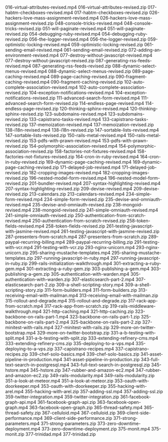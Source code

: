 016-virtual-attributes-revised.mp4
016-virtual-attributes-revised.zip
017-habtm-checkboxes-revised.mp4
017-habtm-checkboxes-revised.zip
026-hackers-love-mass-assignment-revised.mp4
026-hackers-love-mass-assignment-revised.zip
048-console-tricks-revised.mp4
048-console-tricks-revised.zip
051-will-paginate-revised.mp4
051-will-paginate-revised.zip
054-debugging-ruby-revised.mp4
054-debugging-ruby-revised.zip
056-the-logger-revised.mp4
056-the-logger-revised.zip
059-optimistic-locking-revised.mp4
059-optimistic-locking-revised.zip
061-sending-email-revised.mp4
061-sending-email-revised.zip
072-adding-an-environment-revised.mp4
077-destroy-without-javascript-revised.mp4
077-destroy-without-javascript-revised.zip
087-generating-rss-feeds-revised.mp4
087-generating-rss-feeds-revised.zip
088-dynamic-select-menus-revised.mp4
088-dynamic-select-menus-revised.zip
089-page-caching-revised.mp4
089-page-caching-revised.zip
090-fragment-caching-revised.mp4
090-fragment-caching-revised.zip
102-auto-complete-association-revised.mp4
102-auto-complete-association-revised.zip
104-exception-notifications-revised.mp4
104-exception-notifications-revised.zip
111-advanced-search-form-revised.mp4
111-advanced-search-form-revised.zip
114-endless-page-revised.mp4
114-endless-page-revised.zip
120-thinking-sphinx-revised.mp4
120-thinking-sphinx-revised.zip
123-subdomains-revised.mp4
123-subdomains-revised.zip
133-capistrano-tasks-revised.mp4
133-capistrano-tasks-revised.zip
137-memoization-revised.mp4
137-memoization-revised.zip
138-i18n-revised.mp4
138-i18n-revised.zip
147-sortable-lists-revised.mp4
147-sortable-lists-revised.zip
150-rails-metal-revised.mp4
150-rails-metal-revised.zip
153-pdfs-with-prawn-revised.mp4
153-pdfs-with-prawn-revised.zip
154-polymorphic-association-revised.mp4
154-polymorphic-association-revised.zip
158-factories-not-fixtures-revised.mp4
158-factories-not-fixtures-revised.zip
164-cron-in-ruby-revised.mp4
164-cron-in-ruby-revised.zip
169-dynamic-page-caching-revised.mp4
169-dynamic-page-caching-revised.zip
171-delayed-job-revised.mp4
171-delayed-job-revised.zip
182-cropping-images-revised.mp4
182-cropping-images-revised.zip
196-nested-model-form-revised.mp4
196-nested-model-form-revised.zip
201-bundler-revised.mp4
207-syntax-highlighting-revised.mp4
207-syntax-highlighting-revised.zip
209-devise-revised.mp4
209-devise-revised.zip
213-calendars.zip
213-calendars-revised.mp4
234-simple-form-revised.mp4
234-simple-form-revised.zip
235-devise-and-omniauth-revised.mp4
235-devise-and-omniauth-revised.zip
238-mongoid-revised.mp4
238-mongoid-revised.zip
241-simple-omniauth-revised.mp4
241-simple-omniauth-revised.zip
250-authentication-from-scratch-revised.mp4
250-authentication-from-scratch-revised.zip
258-token-fields-revised.mp4
258-token-fields-revised.zip
261-testing-javascript-with-jasmine-revised.mp4
261-testing-javascript-with-jasmine-revised.zip
287-presenters-from-scratch.mp4
287-presenters-from-scratch.zip
289-paypal-recurring-billing.mp4
289-paypal-recurring-billing.zip
291-testing-with-vcr.mp4
291-testing-with-vcr.zip
293-nginx-unicorn.mp4
293-nginx-unicorn.zip
295-sharing-mustache-templates.mp4
295-sharing-mustache-templates.zip
297-running-javascript-in-ruby.mp4
297-running-javascript-in-ruby.zip
299-rails-initialization-walkthrough.mp4
301-extracting-a-ruby-gem.mp4
301-extracting-a-ruby-gem.zip
303-publishing-a-gem.mp4
303-publishing-a-gem.zip
305-authentication-with-warden.mp4
305-authentication-with-warden.zip
307-elasticsearch-part-2.mp4
307-elasticsearch-part-2.zip
309-a-shell-scripting-story.mp4
309-a-shell-scripting-story.zip
311-form-builders.mp4
311-form-builders.zip
313-receiving-email-with-mailman.mp4
313-receiving-email-with-mailman.zip
315-rollout-and-degrade.mp4
315-rollout-and-degrade.zip
317-rack-app-from-scratch.mp4
317-rack-app-from-scratch.zip
319-rails-middleware-walkthrough.mp4
321-http-caching.mp4
321-http-caching.zip
323-backbone-on-rails-part-1.mp4
323-backbone-on-rails-part-1.zip
325-backbone-on-rails-part-2.mp4
325-backbone-on-rails-part-2.zip
327-minitest-with-rails.mp4
327-minitest-with-rails.zip
329-more-on-twitter-bootstrap.mp4
329-more-on-twitter-bootstrap.zip
331-a-b-testing-with-split.mp4
331-a-b-testing-with-split.zip
333-extending-refinery-cms.mp4
333-extending-refinery-cms.zip
335-deploying-to-a-vps.mp4
335-deploying-to-a-vps.zip
337-capistrano-recipes.mp4
337-capistrano-recipes.zip
339-chef-solo-basics.mp4
339-chef-solo-basics.zip
341-asset-pipeline-in-production.mp4
341-asset-pipeline-in-production.zip
343-full-text-search-in-postgresql.mp4
343-full-text-search-in-postgresql.zip
345-hstore.mp4
345-hstore.zip
347-rubber-and-amazon-ec2.mp4
347-rubber-and-amazon-ec2.zip
349-rails-modularity.mp4
349-rails-modularity.zip
351-a-look-at-meteor.mp4
351-a-look-at-meteor.zip
353-oauth-with-doorkeeper.mp4
353-oauth-with-doorkeeper.zip
355-hacking-with-arel.mp4
355-hacking-with-arel.zip
357-adding-ssl.mp4
357-adding-ssl.zip
359-twitter-integration.mp4
359-twitter-integration.zip
361-facebook-graph-api.mp4
361-facebook-graph-api.zip
363-facebook-open-graph.mp4
363-facebook-open-graph.zip
365-thread-safety.mp4
365-thread-safety.zip
367-celluloid.mp4
367-celluloid.zip
369-client-side-performance.mp4
369-client-side-performance.zip
371-strong-parameters.mp4
371-strong-parameters.zip
373-zero-downtime-deployment.mp4
373-zero-downtime-deployment.zip
375-monit.mp4
375-monit.zip
377-trinidad.mp4
377-trinidad.zip
